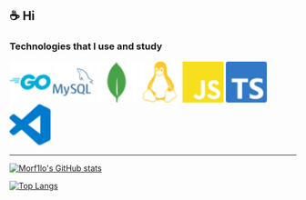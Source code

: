 ## ☕️ Hi

### Technologies that I use and study

<div style="display: inline-block;">
    <img src="/assets/go-color.svg" width="72" height="72" />
    <img src="/assets/mysql-color.svg" width="72" height="72" />
    <img src="/assets/mongodb-color.svg" width="72" height="72" />
    <img src="/assets/linux-color.svg" width="72" height="72" />
    <img src="/assets/javascript-color.svg" width="72" height="72" />
    <img src="/assets/typescript-color.svg" width="72" height="72" />
    <img src="/assets/visualstudiocode-color.svg" width="72" height="72" />
</div>

---

[![Morf1lo's GitHub stats](https://github-readme-stats.vercel.app/api?username=morf1lo&theme=outrun&show_icons=true&hide_border=true&icon_color=f1f1f1)](https://github.com/anuraghazra/github-readme-stats)

[![Top Langs](https://github-readme-stats.vercel.app/api/top-langs/?username=morf1lo&layout=compact&theme=outrun&hide_border=true)](https://github.com/anuraghazra/github-readme-stats)
